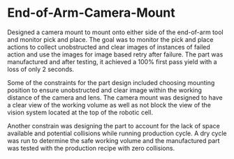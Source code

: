 # End-of-Arm-Camera-Mount
Designed a camera mount to mount onto either side of the end-of-arm tool and monitor pick and place. 
The goal was to monitor the pick and place actions to collect unobstructed and clear images of instances of failed action and use the images for image based retry after failure.
The part was manufactured and after testing, it achieved a 100% first pass yield with a loss of only 2 seconds.


Some of the constraints for the part design included choosing mounting position to ensure unobstructed and clear image within the working distance of the camera and lens. The camera mount was designed to have a clear view of the working volume as well as not block the view of the vision system located at the top of the robotic cell.


Another constrain was designing the part to account for the lack of space available and potential collisions while running production cycle. A dry cycle was run to determine the safe working volume and the manufactured part was tested with the production recipe with zero collisions.




